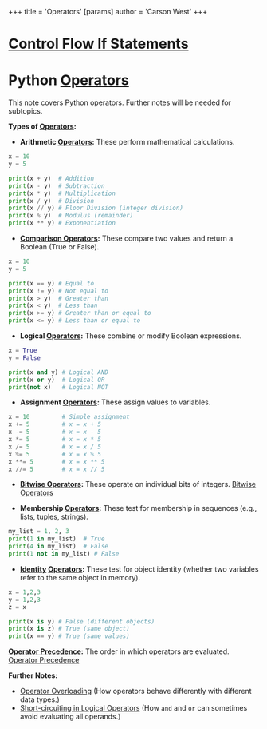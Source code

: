 +++
 title = 'Operators'
[params]
	author = 'Carson West'
+++
# [Control Flow If Statements](./../control-flow-if-statements/)
# Python [Operators](./../operators/) 
This note covers Python operators.  Further notes will be needed for subtopics.

**Types of [Operators](./../operators/):**

* **Arithmetic [Operators](./../operators/):**  These perform mathematical calculations.

```python
x = 10
y = 5

print(x + y)  # Addition
print(x - y)  # Subtraction
print(x * y)  # Multiplication
print(x / y)  # Division
print(x // y) # Floor Division (integer division)
print(x % y)  # Modulus (remainder)
print(x ** y) # Exponentiation
```

* **[Comparison Operators](./../comparison-operators/):** These compare two values and return a Boolean (True or False).

```python
x = 10
y = 5

print(x == y) # Equal to
print(x != y) # Not equal to
print(x > y)  # Greater than
print(x < y)  # Less than
print(x >= y) # Greater than or equal to
print(x <= y) # Less than or equal to
```

* **Logical [Operators](./../operators/):** These combine or modify Boolean expressions.

```python
x = True
y = False

print(x and y) # Logical AND
print(x or y)  # Logical OR
print(not x)   # Logical NOT
```

* **Assignment [Operators](./../operators/):** These assign values to variables.

```python
x = 10         # Simple assignment
x += 5         # x = x + 5
x -= 5         # x = x - 5
x *= 5         # x = x * 5
x /= 5         # x = x / 5
x %= 5         # x = x % 5
x **= 5        # x = x ** 5
x //= 5        # x = x // 5

```

* **[Bitwise Operators](./../bitwise-operators/):** These operate on individual bits of integers. [Bitwise Operators](./../bitwise-operators/)

* **Membership [Operators](./../operators/):** These test for membership in sequences (e.g., lists, tuples, strings).

```python
my_list = 1, 2, 3
print(1 in my_list)  # True
print(4 in my_list)  # False
print(1 not in my_list) # False

```

* **[Identity](./../identity/) [Operators](./../operators/):** These test for object identity (whether two variables refer to the same object in memory).

```python
x = 1,2,3
y = 1,2,3
z = x

print(x is y) # False (different objects)
print(x is z) # True (same object)
print(x == y) # True (same values)


```

**[Operator Precedence](./../operator-precedence/):**  The order in which operators are evaluated.  [Operator Precedence](./../operator-precedence/)


**Further Notes:**

* [Operator Overloading](./../operator-overloading/) (How operators behave differently with different data types.)
* [Short-circuiting in Logical Operators](./../short-circuiting-in-logical-operators/) (How `and` and `or` can sometimes avoid evaluating all operands.)

